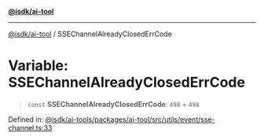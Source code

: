 [**@isdk/ai-tool**](../README.md)

***

[@isdk/ai-tool](../globals.md) / SSEChannelAlreadyClosedErrCode

# Variable: SSEChannelAlreadyClosedErrCode

> `const` **SSEChannelAlreadyClosedErrCode**: `498` = `498`

Defined in: [@isdk/ai-tools/packages/ai-tool/src/utils/event/sse-channel.ts:33](https://github.com/isdk/ai-tool.js/blob/fb1809b53cc75a30928176c26910792b6b8a96e1/src/utils/event/sse-channel.ts#L33)
